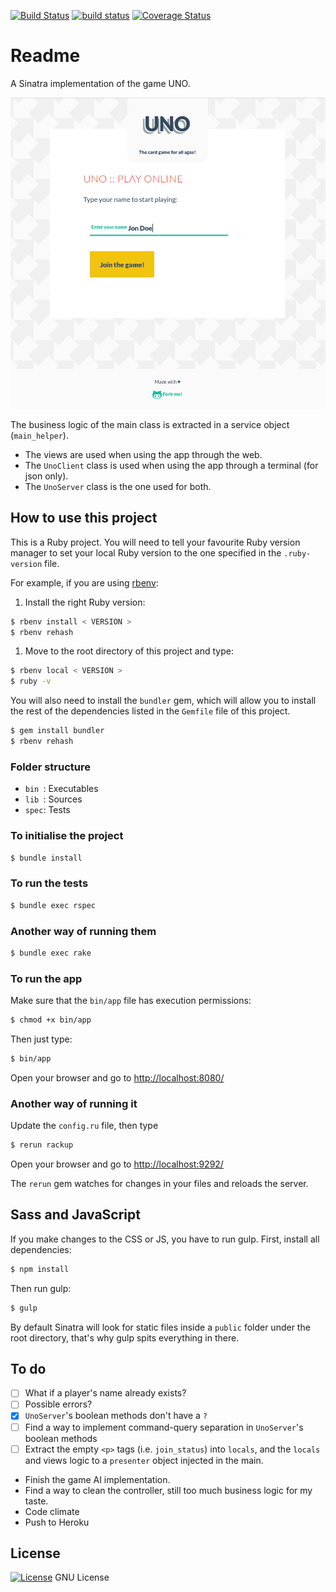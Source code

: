 [![Build Status](https://travis-ci.org/octopusinvitro/uno.svg?branch=master)](https://travis-ci.org/octopusinvitro/uno)
[![build status](https://gitlab.com/me-stevens/uno/badges/master/build.svg)](https://gitlab.com/me-stevens/uno/commits/master)
[![Coverage Status](https://coveralls.io/repos/github/octopusinvitro/uno/badge.svg?branch=master)](https://coveralls.io/github/octopusinvitro/uno?branch=master)

# Readme

A Sinatra implementation of the game UNO.

![Screenshot](screenshot.png)

The business logic of the main class is extracted in a service object (`main_helper`).

* The views are used when using the app through the web.
* The `UnoClient` class is used when using the app through a terminal (for json only).
* The `UnoServer` class is the one used for both.


## How to use this project

This is a Ruby project.
You will need to tell your favourite Ruby version manager to set your local Ruby version to the one specified in the `.ruby-version` file.

For example, if you are using [rbenv](https://cbednarski.com/articles/installing-ruby/):

1. Install the right Ruby version:
```bash
$ rbenv install < VERSION >
$ rbenv rehash
```
1. Move to the root directory of this project and type:
```bash
$ rbenv local < VERSION >
$ ruby -v
```

You will also need to install the `bundler` gem, which will allow you to install the rest of the dependencies listed in the `Gemfile` file of this project.

```bash
$ gem install bundler
$ rbenv rehash
```


### Folder structure

* `bin `: Executables
* `lib `: Sources
* `spec`: Tests


### To initialise the project

```bash
$ bundle install
```


### To run the tests

```bash
$ bundle exec rspec
```


### Another way of running them

```bash
$ bundle exec rake
```


### To run the app

Make sure that the `bin/app` file has execution permissions:

```bash
$ chmod +x bin/app
```

Then just type:

```bash
$ bin/app
```

Open your browser and go to [http://localhost:8080/](http://localhost:8080/)


### Another way of running it

Update the `config.ru` file, then type

```bash
$ rerun rackup
```

Open your browser and go to [http://localhost:9292/](http://localhost:9292/)

The `rerun` gem watches for changes in your files and reloads the server.


## Sass and JavaScript

If you make changes to the CSS or JS, you have to run gulp. First, install all dependencies:

```bash
$ npm install
```

Then run gulp:

```bash
$ gulp
```

By default Sinatra will look for static files inside a `public` folder under the root directory, that's why gulp spits everything in there.

## To do

* [ ] What if a player's name already exists?
* [ ] Possible errors?
* [x] `UnoServer`'s boolean methods don't have a `?`
* [ ] Find a way to implement command-query separation in `UnoServer`'s boolean methods
* [ ] Extract the empty `<p>` tags (i.e. `join_status`) into `locals`, and the `locals` and views logic to a `presenter` object injected in the main.
* Finish the game AI implementation.
* Find a way to clean the controller, still too much business logic for my taste.
* Code climate
* Push to Heroku


## License

[![License](https://img.shields.io/badge/gnu-license-green.svg?style=flat)](https://opensource.org/licenses/GPL-2.0)
GNU License
